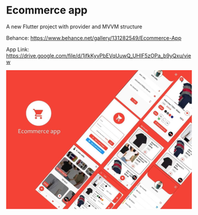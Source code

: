 # Ecommerce app

A new Flutter project with provider and MVVM structure

Behance: https://www.behance.net/gallery/131282549/Ecommerce-App

App Link: https://drive.google.com/file/d/1jfkKyvPbEVqUuwQ_UHIF5zOPa_b9yQxu/view

![ScreenShot](assets/images/screenshot.jpg)

